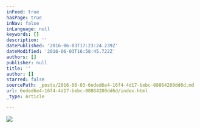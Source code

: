 ```yaml
---
inFeed: true
hasPage: true
inNav: false
inLanguage: null
keywords: []
description: ''
datePublished: '2016-06-03T17:23:24.239Z'
dateModified: '2016-06-03T16:58:45.722Z'
authors: []
publisher: null
title: ''
author: []
starred: false
sourcePath: _posts/2016-06-03-6eded6e4-16f4-4d17-bebc-08864280dd6d.md
url: 6eded6e4-16f4-4d17-bebc-08864280dd6d/index.html
_type: Article

---
```

![](https://the-grid-user-content.s3-us-west-2.amazonaws.com/0eefe4bd-8081-40f5-9f4d-9cc49a5af453.png)